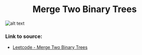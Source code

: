 <h1 align="center">Merge Two Binary Trees</h1>

![alt text](https://images2.imgbox.com/9e/13/ZhfgXEIV_o.png?raw=true)

### Link to source: 
- <a href="https://leetcode.com/problems/merge-two-binary-trees/">Leetcode - Merge Two Binary Trees</a>

